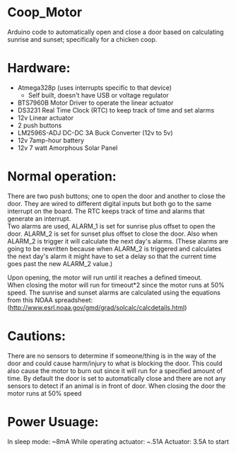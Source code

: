 # Coop_Motor
Arduino code to automatically open and close a door based on calculating sunrise and sunset; specifically for a chicken coop.

# Hardware: 
  * Atmega328p (uses interrupts specific to that device)
      * Self built, doesn't have USB or voltage regulator
  * BTS7960B Motor Driver to operate the linear actuator
  * DS3231 Real Time Clock (RTC) to keep track of time and set alarms
  * 12v Linear actuator
  * 2 push buttons
  * LM2596S-ADJ DC-DC 3A Buck Converter (12v to 5v)
  * 12v 7amp-hour battery
  * 12v 7 watt Amorphous Solar Panel
  
# Normal operation:
  
  There are two push buttons; one to open the door and another to close the door.  They are wired to different digital inputs but both go to the same interrupt on the board.
The RTC keeps track of time and alarms that generate an interrupt.  
Two alarms are used, ALARM_1 is set for sunrise plus offset to open the door. ALARM_2 is set for sunset plus offset to close the door.  Also when ALARM_2 is trigger it will calculate the next day's alarms.  (These alarms are going to be rewritten because when ALARM_2 is triggered and calculates the next day's alarm it might have to set a delay so that the current time goes past the new ALARM_2 value.)

Upon opening, the motor will run until it reaches a defined timeout.  
When closing the motor will run for timeout*2 since the motor runs at 50% speed.
The sunrise and sunset alarms are calculated using the equations from this NOAA spreadsheet:
(http://www.esrl.noaa.gov/gmd/grad/solcalc/calcdetails.html)

# Cautions:

  There are no sensors to determine if someone/thing is in the way of the door and could cause harm/injury to what is blocking the door.  This could also cause the motor to burn out since it will run for a specified amount of time.
By default the door is set to automatically close and there are not any sensors to detect if an animal is in front of door.
When closing the door the motor runs at 50% speed
  
# Power Usuage:

  In sleep mode: ~8mA
  While operating actuator: ~.51A
  Actuator: 3.5A to start
